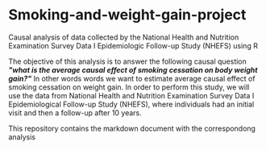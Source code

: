 # Smoking-and-weight-gain-project
Causal analysis of data collected by the National Health and Nutrition Examination Survey Data I Epidemiologic Follow-up Study (NHEFS) using R

The objective of this analysis is to answer the following causal question ***"what is the average causal effect of smoking cessation on body weight gain?"*** In other words words we want to estimate average causal effect of smoking cessation on weight gain. In order to perform this study, we will use the data from National Health and Nutrition Examination Survey Data I Epidemiological Follow-up Study (NHEFS), where individuals had an initial visit and then a follow-up after 10 years.

This repository contains the markdown document with the correspondong analysis
